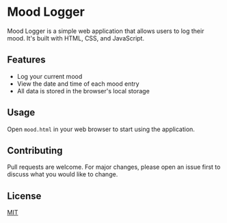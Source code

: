 # Mood Logger

Mood Logger is a simple web application that allows users to log their mood. It's built with HTML, CSS, and JavaScript.

## Features

- Log your current mood
- View the date and time of each mood entry
- All data is stored in the browser's local storage

## Usage

Open `mood.html` in your web browser to start using the application.

## Contributing

Pull requests are welcome. For major changes, please open an issue first to discuss what you would like to change.

## License

[MIT](https://choosealicense.com/licenses/mit/)